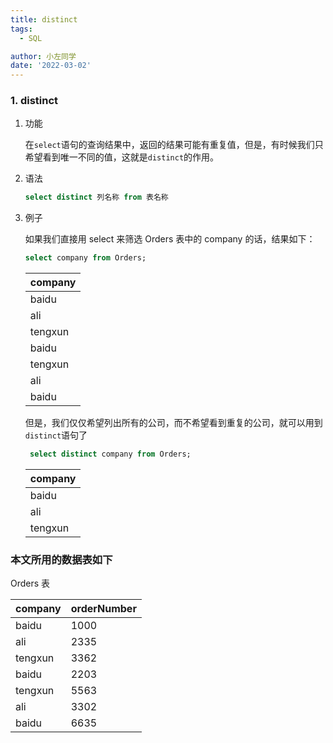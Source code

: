 ```yaml
---
title: distinct
tags:
  - SQL

author: 小左同学
date: '2022-03-02'
---
```


### 1. distinct

1. 功能

   在`select`语句的查询结果中，返回的结果可能有重复值，但是，有时候我们只希望看到唯一不同的值，这就是`distinct`的作用。

2. 语法

   ```sql
   select distinct 列名称 from 表名称
   ```

3. 例子

   如果我们直接用 select 来筛选 Orders 表中的 company 的话，结果如下：

   ```sql
   select company from Orders;
   ```

   | company |
   | :------ |
   | baidu   |
   | ali     |
   | tengxun |
   | baidu   |
   | tengxun |
   | ali     |
   | baidu   |

   但是，我们仅仅希望列出所有的公司，而不希望看到重复的公司，就可以用到`distinct`语句了

   ```sql
    select distinct company from Orders;
   ```

   | company |
   | :------ |
   | baidu   |
   | ali     |
   | tengxun |

### 本文所用的数据表如下

Orders 表

| company | orderNumber |
| :------ | :---------- |
| baidu   | 1000        |
| ali     | 2335        |
| tengxun | 3362        |
| baidu   | 2203        |
| tengxun | 5563        |
| ali     | 3302        |
| baidu   | 6635        |
